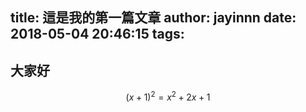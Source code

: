 title: 這是我的第一篇文章
author: jayinnn
date: 2018-05-04 20:46:15
tags:
---
## 大家好

$$(x+1)^2 = x^2+2x+1$$
